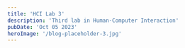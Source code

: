```yaml
---
title: 'HCI Lab 3'
description: 'Third lab in Human-Computer Interaction'
pubDate: 'Oct 05 2023'
heroImage: '/blog-placeholder-3.jpg'
---
```

